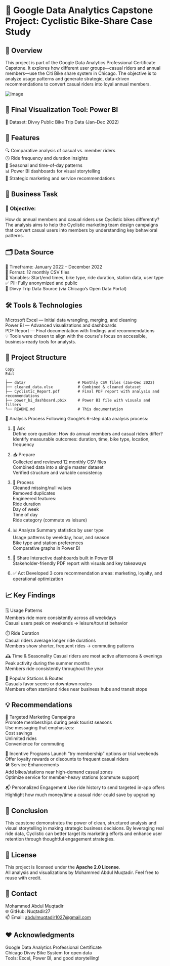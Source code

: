 # 🚴 Google Data Analytics Capstone Project: Cyclistic Bike-Share Case Study

## 🚀 Overview
This project is part of the Google Data Analytics Professional Certificate Capstone. It explores how different user groups—casual riders and annual members—use the Citi Bike share system in Chicago. The objective is to analyze usage patterns and generate strategic, data-driven recommendations to convert casual riders into loyal annual members.

![Image](https://github.com/user-attachments/assets/b6199673-5ac6-4677-82ae-875572f5bc04)             


## 🔗 Final Visualization Tool: Power BI         
📁 Dataset: Divvy Public Bike Trip Data (Jan–Dec 2022)               

## 🌟 Features
🔍 Comparative analysis of casual vs. member riders                 
🕒 Ride frequency and duration insights          
📅 Seasonal and time-of-day patterns         
📊 Power BI dashboards for visual storytelling           
💼 Strategic marketing and service recommendations              


## 🧭 Business Task
### 🎯 Objective:          
How do annual members and casual riders use Cyclistic bikes differently?               
The analysis aims to help the Cyclistic marketing team design campaigns that convert casual users into members by understanding key behavioral patterns.              

## 🗂️ Data Source
📆 Timeframe: January 2022 – December 2022           
📄 Format: 12 monthly CSV files           
🧩 Variables: Start/end times, bike type, ride duration, station data, user type             
✅ PII: Fully anonymized and public          
🔗 Divvy Trip Data Source (via Chicago’s Open Data Portal)             

## 🛠️ Tools & Technologies          
Microsoft Excel — Initial data wrangling, merging, and cleaning         
Power BI — Advanced visualizations and dashboards           
PDF Report — Final documentation with findings and recommendations              
💡 Tools were chosen to align with the course's focus on accessible, business-ready tools for analysts.                 


## 📂 Project Structure

```
Copy
Edit
.
├── data/                       # Monthly CSV files (Jan–Dec 2022)
├── cleaned_data.xlsx           # Combined & cleaned dataset
├── Cyclistic_Report.pdf        # Final PDF report with analysis and recommendations
├── power_bi_dashboard.pbix     # Power BI file with visuals and filters
└── README.md                   # This documentation

```
🔎 Analysis Process
Following Google’s 6-step data analysis process:         

1. 🧠 Ask          
Define core question: How do annual members and casual riders differ?             
Identify measurable outcomes: duration, time, bike type, location, frequency             

2. 📥 Prepare         
Collected and reviewed 12 monthly CSV files            
Combined data into a single master dataset           
Verified structure and variable consistency             

3. 🧹 Process            
Cleaned missing/null values           
Removed duplicates        
Engineered features:             
Ride duration           
Day of week           
Time of day            
Ride category (commute vs leisure)        

4. 📊 Analyze
Summary statistics by user type           
Usage patterns by weekday, hour, and season         
Bike type and station preferences         
Comparative graphs in Power BI            

5. 📢 Share
Interactive dashboards built in Power BI         
Stakeholder-friendly PDF report with visuals and key takeaways           

6. ✅ Act
Developed 3 core recommendation areas: marketing, loyalty, and operational optimization      

## 📈 Key Findings     
🗓️ Usage Patterns           
Members ride more consistently across all weekdays          
Casual users peak on weekends → leisure/tourist behavior            

      
⏱️ Ride Duration           
Casual riders average longer ride durations           
Members show shorter, frequent rides → commuting patterns               



🕰️ Time & Seasonality
Casual riders are most active afternoons & evenings            
Peak activity during the summer months               
Members ride consistently throughout the year              



📍 Popular Stations & Routes         
Casuals favor scenic or downtown routes             
Members often start/end rides near business hubs and transit stops             



## 💡 Recommendations
🎯 Targeted Marketing Campaigns          
Promote memberships during peak tourist seasons            
Use messaging that emphasizes:          
Cost savings           
Unlimited rides            
Convenience for commuting         
   

🎁 Incentive Programs
Launch “try membership” options or trial weekends         
Offer loyalty rewards or discounts to frequent casual riders           
🛠️ Service Enhancements         
Add bikes/stations near high-demand casual zones        
Optimize service for member-heavy stations (commute support)      


📬 Personalized Engagement
Use ride history to send targeted in-app offers          
Highlight how much money/time a casual rider could save by upgrading        


## 🏁 Conclusion
This capstone demonstrates the power of clean, structured analysis and visual storytelling in making strategic business decisions. By leveraging real ride data, Cyclistic can better target its marketing efforts and enhance user retention through thoughtful engagement strategies.        


## 📜 License 
This project is licensed under the **Apache 2.0 License**.   
All analysis and visualizations by Mohammed Abdul Muqtadir. Feel free to reuse with credit.           


## 📧 Contact         
Mohammed Abdul Muqtadir      
🌐 GitHub: Nuqtadir27                    
📫 Email: abdulmuqtadir1027@gmail.com                

## ❤️ Acknowledgments
Google Data Analytics Professional Certificate      
Chicago Divvy Bike System for open data          
Tools: Excel, Power BI, and good storytelling!
        
